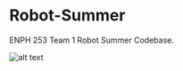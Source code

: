 # Robot-Summer
ENPH 253 Team 1 Robot Summer Codebase.

![alt text](https://github.com/[ChimichangaKid]/[Robot-Summer]/blob/[IR-Following]/Pinout-Diagram.png?raw=true)
